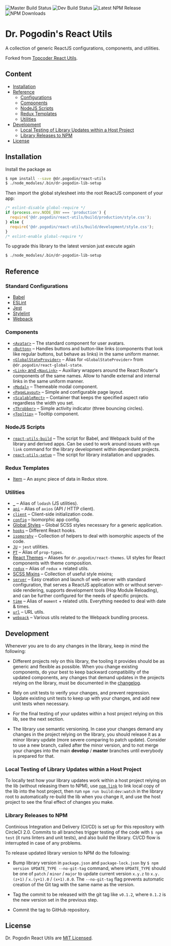 ![Master Build Status](https://img.shields.io/circleci/project/github/birdofpreyru/react-utils/master.svg?label=master)
![Dev Build Status](https://img.shields.io/circleci/project/github/birdofpreyru/react-utils/develop.svg?label=develop)
![Latest NPM Release](https://img.shields.io/npm/v/@dr.pogodin/react-utils.svg)
![NPM Downloads](https://img.shields.io/npm/dm/@dr.pogodin/react-utils.svg)

# Dr. Pogodin's React Utils

A collection of generic ReactJS configurations, components, and utilities.

Forked from
[Topcoder React Utils](https://github.com/topcoder-platform/topcoder-react-utils).

## Content
- [Installation](#installation)
- [Reference](#reference)
  - [Configurations](#configurations)
  - [Components](#components)
  - [NodeJS Scripts](#nodejs-scripts)
  - [Redux Templates](#redux-templates)
  - [Utilities](#utilities)
- [Development](#development)
  - [Local Testing of Library Updates within a Host Project](#local-testing-of-library-updates-within-a-host-project)
  - [Library Releases to NPM](#library-releases-to-npm)
- [License](#license)

## Installation
Install the package as
```bash
$ npm install --save @dr.pogodin/react-utils
$ ./node_modules/.bin/dr-pogodin-lib-setup
```
Then import the global stylesheet into the root ReactJS component of your app:
```jsx
/* eslint-disable global-require */
if (process.env.NODE_ENV === 'production') {
  require('@dr.pogodin/react-utils/build/production/style.css');
} else {
  require('@dr.pogodin/react-utils/build/development/style.css');
}
/* eslint-enable global-require */
```

To upgrade this library to the latest version just execute again
```bash
$ ./node_modules/.bin/dr-pogodin-lib-setup
```

## Reference

### Standard Configurations

- [Babel](docs/babel-config.md)
- [ESLint](docs/eslint-config.md)
- [Jest](docs/jest-config.md)
- [Stylelint](docs/stylelint-config.md)
- [Webpack](docs/webpack-config.md)

### Components
- [`<Avatar>`](docs/avatar.md) &ndash; The standard component for user avatars.
- [`<Button>`](docs/button.md) &ndash; Handles buttons and button-like links
  (components that look like regular buttons, but behave as links) in the same
  uniform manner.
- [`<GlobalStateProvider>`](docs/global-state-provider.md) &ndash; Alias
  for `<GlobalStateProvider>` from `@dr.pogodin/react-global-state`.
- [`<Link>` and `<NavLink>`](docs/link-and-navlink.md) &ndash; Auxiliary
  wrappers around the React Router's components of the same names. Allow
  to handle external and internal links in the same uniform manner.
- [`<Modal>`](docs/modal.md) &ndash; Themeable modal component.
- [`<PageLayout>`](docs/page-layout.md) &ndash; Simple and configurable
  page layout.
- [`<ScalableRect>`](docs/scalable-rect.md) &ndash; Container that keeps
  the specified aspect ratio regardless the width you set.
- [`<Throbber>`](docs/throbber.md) &ndash; Simple activity indicator
  (three bouncing circles).
- [`<Tooltip>`](docs/tooltip.md) &ndash; Tooltip component.

### NodeJS Scripts
- [`react-utils-build`](docs/react-utils-build.md) &ndash; The script for Babel,
  and Webpack build of the library and derived apps. Can be used to work around
  issues with `npm link` command for the library development within dependant
  projects.
- [`react-utils-setup`](docs/bin-setup.md) &ndash; The script for library
  installation and upgrades.

### Redux Templates
- [Item](docs/redux-item.md) &ndash; An async piece of data in Redux store.

### Utilities
- [`_`](docs/lodash.md) &ndash; Alias of `lodash` (JS utilities).
- [`api`](docs/api.md) &ndash; Alias of `axios` (API / HTTP client).
- [`client`](docs/client.md) &ndash; Client-side initialization code.
- [`config`](docs/config.md) &ndash; Isomorphic app config.
- [Global Styles](docs/global-styles.md) &ndash; Global SCSS styles necessary for
  a generic application.
- [`hooks`](docs/hooks.md) &ndash; Different React hooks.
- [`isomorphy`](docs/isomorphy-utils.md) &ndash; Collection of helpers to deal
  with isomorphic aspects of the code.
- [`JU`](docs/jest-utils.md) &ndash; `jest` utilities.
- [`PT`](docs/prop-types.md) &ndash; Alias of `prop-types`.
- [React Themes](docs/react-themes) &ndash; Aliases for `dr.pogodin/react-themes`.
  UI styles for React components with theme composition.
- [`redux`](docs/redux-utils.md) &ndash; Alias of `redux` + related utils.
- [SCSS Mixins](docs/scss-mixins.md) &ndash; Collection of useful style
  mixins;
- [`server`](docs/server.md) &ndash; Easy creation and launch of web-server
  with standard configuration, that serves a ReactJS application with or without
  server-side rendering, supports development tools (Hop Module Reloading), and
  can be further configured for the needs of specific projects.
- [`time`](docs/time.md) &ndash; Alias of `moment` + related utils. Everything
  needed to deal with date & times.
- [`url`](docs/url.md) &ndash; URL utils.
- [`webpack`](docs/webpack-utils.md) &ndash; Various utils related to the
  Webpack bundling process.

## Development

Whenever you are to do any changes in the library, keep in mind the following:

- Different projects rely on this library, the tooling it provides should be as
  generic and flexible as possible. When you change existing components, do your
  best to keep backward compatibility of the updated components, any changes
  that demand updates in the projects relying on the library, must be
  documented in the [changelog](CHANGELOG.md).

- Rely on unit tests to verify your changes, and prevent regression. Update
  existing unit tests to keep up with your changes, and add new unit tests
  when necessary.

- For the final testing of your updates within a host project relying on this
  lib, see the next section.

- The library use semantic versioning. In case your changes demand any changes
  in the project relying on the library, you should release it as a minor
  library update (more severe comparing to patch update). Consider to use
  a new branch, called after the minor version, and to not merge your changes
  into the main **develop** / **master** branches until everybody is prepared
  for that.

### Local Testing of Library Updates within a Host Project

To locally test how your library updates work within a host project relying on
the lib (without releasing them to NPM), use
[`npm link`](https://docs.npmjs.com/cli/link.html) to link local copy of the lib
into the host project, then run `npm run build:dev:watch` in the library root to
automatically re-build the lib when you change it, and use the host project to
see the final effect of changes you make.

### Library Releases to NPM

Continious Integration and Delivery (CI/CD) is set up for this repository with
CircleCI 2.0. Commits to all branches trigger testing of the code with
`$ npm test` (it runs linters and unit tests), and also build the library.
CI/CD flow is interrupted in case of any problems.

To release updated library version to NPM do the following:

- Bump library version in `package.json` and `package-lock.json` by
  `$ npm version UPDATE_TYPE --no-git-tag` command, where `UPDATE_TYPE` should
  be one of `patch` / `minor` / `major` to update current version `x.y.z`
  to `x.y.(z+1)` / `x.(y+1).0` / `(x+1).0.0`. The `--no-git-tag` flag prevents
  automatic creation of the Git tag with the same name as the version.

- Tag the commit to be released with the git tag like `v0.1.2`, where `0.1.2` is
  the new version set in the previous step.

- Commit the tag to GitHub repository.

## License
Dr. Pogodin React Utils are [MIT Licensed](LICENSE.md).
